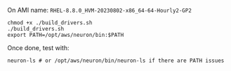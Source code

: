 On AMI name: `RHEL-8.8.0_HVM-20230802-x86_64-64-Hourly2-GP2`



```
chmod +x ./build_drivers.sh
./build_drivers.sh
export PATH=/opt/aws/neuron/bin:$PATH
```

Once done, test with:

```
neuron-ls # or /opt/aws/neuron/bin/neuron-ls if there are PATH issues
```